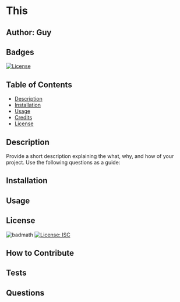 # This

  ## Author: Guy

  ## Badges
  [![License](https://img.shields.io/badge/License-Apache_2.0-blue.svg)](https://opensource.org/licenses/Apache-2.0)

  ## Table of Contents

  - [Description](#description)
  - [Installation](#installation)
  - [Usage](#usage)
  - [Credits](#credits)
  - [License](#license)

  ## Description

  Provide a short description explaining the what, why, and how of your project. Use the following questions as a guide:

  ## Installation

  ## Usage

  ## License
  ![badmath](https://img.shields.io/github/languages/top/lernantino/badmath)
  [![License: ISC](https://img.shields.io/badge/License-ISC-blue.svg)](https://opensource.org/licenses/ISC)
  
  ## How to Contribute

  ## Tests

  ## Questions

  